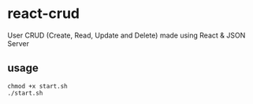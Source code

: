 # react-crud
User CRUD (Create, Read, Update and Delete) made using React &amp; JSON Server

## usage
```
chmod +x start.sh
./start.sh
```
